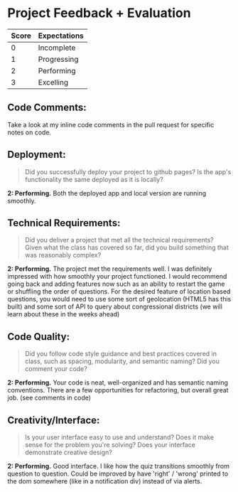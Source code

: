 # Project Feedback + Evaluation

| Score | Expectations |
| --- | --- |
| 0 | Incomplete |
| 1 | Progressing |
| 2 | Performing |
| 3 | Excelling |

## Code Comments:

Take a look at my inline code comments in the pull request for specific notes on code.

## Deployment:

> Did you successfully deploy your project to github pages? Is the app's functionality the same deployed as it is locally?

**2: Performing.** Both the deployed app and local version are running smoothly.

## Technical Requirements:

> Did you deliver a project that met all the technical requirements? Given what the class has covered so far, did you build something that was reasonably complex?

**2: Performing.** The project met the requirements well. I was definitely impressed with how smoothly your project functioned. I would recommend going back and adding features now such as an ability to restart the game or shuffling the order of questions. For the desired feature of location based questions, you would need to use some sort of geolocation (HTML5 has this built) and some sort of API to query about congressional districts (we will learn about these in the weeks ahead)

## Code Quality:

> Did you follow code style guidance and best practices covered in class, such as spacing, modularity, and semantic naming? Did you comment your code?

**2: Performing.** Your code is neat, well-organized and has semantic naming conventions. There are a few opportunities for refactoring, but overall great job. (see comments in code)

## Creativity/Interface:

> Is your user interface easy to use and understand? Does it make sense for the problem you're solving? Does your interface demonstrate creative design?

**2: Performing.** Good interface. I like how the quiz transitions smoothly from question to question. Could be improved by have 'right' / 'wrong' printed to the dom somewhere (like in a notification div) instead of via alerts. 
